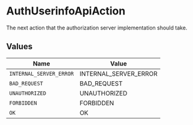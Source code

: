 # AuthUserinfoApiAction

The next action that the authorization server implementation should take.


## Values

| Name                    | Value                   |
| ----------------------- | ----------------------- |
| `INTERNAL_SERVER_ERROR` | INTERNAL_SERVER_ERROR   |
| `BAD_REQUEST`           | BAD_REQUEST             |
| `UNAUTHORIZED`          | UNAUTHORIZED            |
| `FORBIDDEN`             | FORBIDDEN               |
| `OK`                    | OK                      |